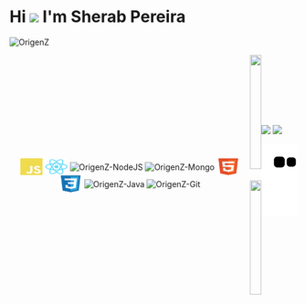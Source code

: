 <h1 align="left">Hi <img src="https://raw.githubusercontent.com/kaueMarques/kaueMarques/master/hi.gif" width="30px">  I'm Sherab Pereira</h1>
<p align="left"> <img src="https://komarev.com/ghpvc/?username=OrigenZ&label=Profile%20views&color=0e75b6&style=flat" alt="OrigenZ" /> </p>
  
<div style="display: flex; align-items:center"><br>
  <div align="center">
  <img align="center" alt="OrigenZ-Js" height="30" width="40" src="https://raw.githubusercontent.com/devicons/devicon/master/icons/javascript/javascript-plain.svg">
  <img align="center" alt="OrigenZ-React" height="30" width="40" src="https://raw.githubusercontent.com/devicons/devicon/master/icons/react/react-original.svg">
  <img align="center" alt="OrigenZ-NodeJS" height="30" width="40" src="https://cdn.jsdelivr.net/gh/devicons/devicon/icons/nodejs/nodejs-original.svg">
  <img align="center" alt="OrigenZ-Mongo" height="30" width="40" src="https://cdn.jsdelivr.net/gh/devicons/devicon/icons/mongodb/mongodb-original.svg">
  <img align="center" alt="OrigenZ-HTML" height="30" width="40" src="https://raw.githubusercontent.com/devicons/devicon/master/icons/html5/html5-original.svg">
  <img align="center" alt="OrigenZ-CSS" height="30" width="40" src="https://raw.githubusercontent.com/devicons/devicon/master/icons/css3/css3-original.svg">
  <img align="center" alt="OrigenZ-Java" height="30" width="40" src="https://cdn.jsdelivr.net/gh/devicons/devicon/icons/java/java-original.svg">
  <img align="center" alt="OrigenZ-Git" height="30" width="40" src="https://cdn.jsdelivr.net/gh/devicons/devicon/icons/git/git-original.svg">
  </div>
  <br><br>
  <br><br>
  <div align="center"> 
  <a href="https://github.com/OrigenZ">
  <img height="200em" width="100%" src="https://github-readme-stats.vercel.app/api?username=OrigenZ&show_icons=true&locale=en&theme=dark"/>
    <br><br>
  <img height="200em" width="100%" src="https://github-readme-stats.vercel.app/api/top-langs/?username=OrigenZ&layout=compact&langs_count=7&theme=dark"/>
    </div>
    <br><br>
<div> 
  <a href = "mailto:sherabpereira@gmail.com"><img src="https://img.shields.io/badge/-Gmail-%23333?style=for-the-badge&logo=gmail&logoColor=white" target="_blank"></a>
  <a href="https://www.linkedin.com/in/sherab-pereira" target="_blank"><img src="https://img.shields.io/badge/-LinkedIn-%230077B5?style=for-the-badge&logo=linkedin&logoColor=white" target="_blank"></a> 
 
  ![Snake animation](https://github.com/OrigenZ/OrigenZ/blob/output/github-contribution-grid-snake.svg)
 
</div>
